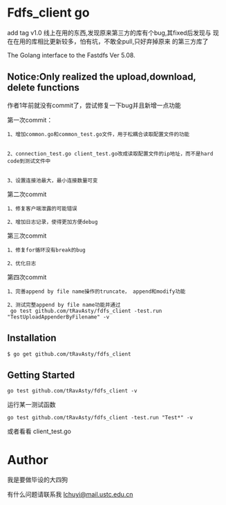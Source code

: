 # Fdfs_client go
add tag v1.0
线上在用的东西,发现原来第三方的库有个bug,其fixed后发现与
现在在用的库相比更新较多，怕有坑，不敢全pull,只好弃掉原来
的第三方库了

The Golang interface to the Fastdfs Ver 5.08.
## Notice:Only realized the upload,download, delete functions
作者1年前就没有commit了，尝试修复一下bug并且新增一点功能

第一次commit：


	1、增加common.go和common_test.go文件，用于松耦合读取配置文件的功能


	2、connection_test.go client_test.go改成读取配置文件的ip地址，而不是hard code到测试文件中


	3、设置连接池最大，最小连接数量可变

第二次commit


	1、修复客户端泄露的可能错误

	2、增加日志记录，使得更加方便debug

第三次commit


	1、修复for循环没有break的bug
	
	2、优化日志
	
第四次commit


	1、完善append by file name操作的truncate， append和modify功能
	
	2、测试完整append by file name功能并通过
	 go test github.com/tRavAsty/fdfs_client -test.run "TestUploadAppenderByFilename" -v

## Installation

	$ go get github.com/tRavAsty/fdfs_client
	
## Getting Started

	go test github.com/tRavAsty/fdfs_client -v

 运行某一测试函数
 
 	go test github.com/tRavAsty/fdfs_client -test.run "Test*" -v

 或者看看 client_test.go

# Author
 我是要做毕设的大四狗
 
 有什么问题请联系我 lchuyi@mail.ustc.edu.cn
